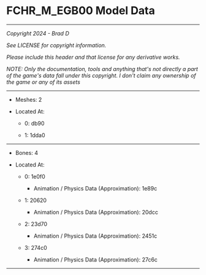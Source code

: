 # FCHR_M_EGB00 Model Data

---

*Copyright 2024 - Brad D*

*See LICENSE for copyright information.*

*Please include this header and that license for any derivative works.*

*NOTE: Only the documentation, tools and anything that's not directly a part of the game's data fall under this copyright. I don't claim any ownership of the game or any of its assets*

---

* Meshes: 2

* Located At:

  * 0: db90

  * 1: 1dda0

---

* Bones: 4

* Located At:

  * 0: 1e0f0

    * Animation / Physics Data (Approximation): 1e89c

  * 1: 20620

    * Animation / Physics Data (Approximation): 20dcc

  * 2: 23d70

    * Animation / Physics Data (Approximation): 2451c

  * 3: 274c0

    * Animation / Physics Data (Approximation): 27c6c

---

